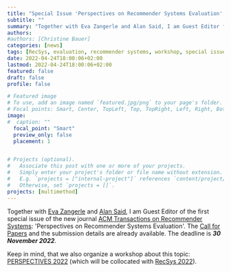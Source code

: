 ```yaml
---
title: "Special Issue 'Perspectives on Recommender Systems Evaluation' @ TORS"
subtitle: ""
summary: "Together with Eva Zangerle and Alan Said, I am Guest Editor for the Special Issue 'Perspectives on Recommender Systems Evaluation' in the journal ACM Transactions on Recommender Systems."
authors: 
#authors: [Christine Bauer]
categories: [news]
tags: [RecSys, evaluation, recommender systems, workshop, special issue, CfP, TORS, PERSPECTIVES]
date: 2022-04-24T18:00:06+02:00
lastmod: 2022-04-24T18:00:06+02:00
featured: false
draft: false
profile: false

# Featured image
# To use, add an image named `featured.jpg/png` to your page's folder.
# Focal points: Smart, Center, TopLeft, Top, TopRight, Left, Right, BottomLeft, Bottom, BottomRight.
image:
#  caption: ""
  focal_point: "Smart"
  preview_only: false
  placement: 1


# Projects (optional).
#   Associate this post with one or more of your projects.
#   Simply enter your project's folder or file name without extension.
#   E.g. `projects = ["internal-project"]` references `content/project/deep-learning/index.md`.
#   Otherwise, set `projects = []`.
projects: [multimethod]
---
```


Together with  [Eva Zangerle](https://evazangerle.at) and [Alan Said](https://www.alansaid.com), I am Guest Editor of the first special issue of the new journal [ACM Transactions on Recommender Systems](https://dl.acm.org/journal/tors/):  'Perspectives on Recommender Systems Evaluation'. The [Call for Papers](TORS-CfP-SI-Evaluation.pdf) and the submission details are already available. The deadline is ***30 November 2022***.


Keep in mind, that  we also organize a workshop about this topic: [PERSPECTIVES 2022](https://perspectives-ws.github.io/2022/) (which will be collocated with [RecSys 2022](https://recsys.acm.org/recsys22/)).
